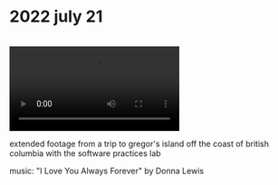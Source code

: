 # 2022 july 21

<br>

<video controls>
    <source src="../../vid/22-07-21_144.mp4" type="video/mp4">
</video>

extended footage from a trip to gregor's island off the coast of british columbia with the software practices lab

music: "I Love You Always Forever" by Donna Lewis
